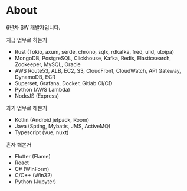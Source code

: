 # About

6년차 SW 개발자입니다.

지급 업무로 하는거

- Rust (Tokio, axum, serde, chrono, sqlx, rdkafka, fred, ulid, utoipa) 
- MongoDB, PostgreSQL, Clickhouse, Kafka, Redis, Elasticsearch, Zookeeper, MySQL, Oracle
- AWS Route53, ALB, EC2, S3, CloudFront, CloudWatch, API Gateway, DynamoDB, ECR
- Superset, Grafana, Docker, Gitlab CI/CD
- Python (AWS Lambda)
- NodeJS (Express)

과거 업무로 해본거

- Kotlin (Android jetpack, Room)
- Java (Spting, Mybatis, JMS, ActiveMQ)
- Typescript (vue, nuxt)

혼자 해본거

- Flutter (Flame)
- React
- C# (WinForm)
- C/C++ (Win32)
- Python (Jupyter)
